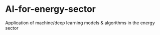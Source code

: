 # AI-for-energy-sector
Application of machine/deep learning models &amp; algorithms in the energy sector

